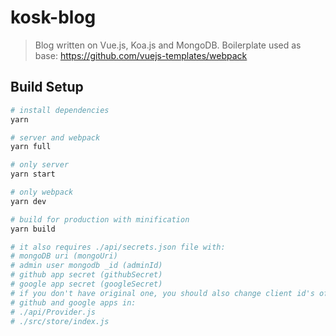 # kosk-blog

> Blog written on Vue.js, Koa.js and MongoDB.
> Boilerplate used as base: https://github.com/vuejs-templates/webpack


## Build Setup

``` bash
# install dependencies
yarn

# server and webpack
yarn full

# only server
yarn start

# only webpack
yarn dev

# build for production with minification
yarn build

# it also requires ./api/secrets.json file with:
# mongoDB uri (mongoUri)
# admin user mongodb _id (adminId)
# github app secret (githubSecret)
# google app secret (googleSecret)
# if you don't have original one, you should also change client id's of
# github and google apps in:
# ./api/Provider.js
# ./src/store/index.js

```
